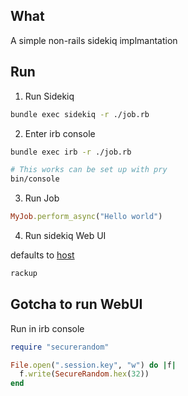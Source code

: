 ## What

A simple non-rails sidekiq implmantation

## Run

1. Run Sidekiq

```bash
bundle exec sidekiq -r ./job.rb
```

2. Enter irb console

```bash
bundle exec irb -r ./job.rb

# This works can be set up with pry
bin/console
```

3. Run Job

```rb
MyJob.perform_async("Hello world")
```

4. Run sidekiq Web UI

defaults to [host](http://localhost:9292)

```bash
rackup
```

## Gotcha to run WebUI

Run in irb console

```rb
require "securerandom"

File.open(".session.key", "w") do |f|
  f.write(SecureRandom.hex(32))
end
```
